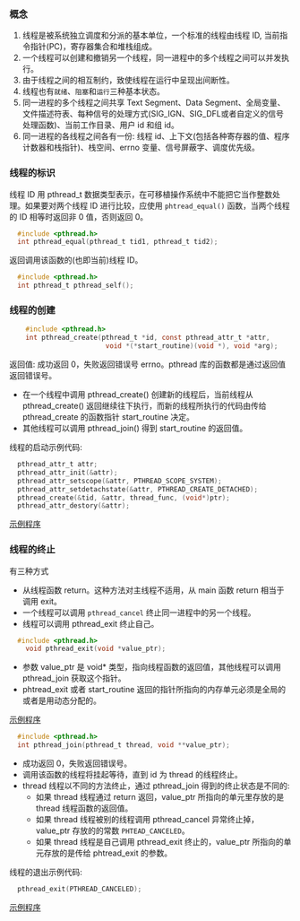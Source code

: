 
### 概念

1. 线程是被系统独立调度和分派的基本单位，一个标准的线程由线程 ID, 当前指令指针(PC)，寄存器集合和堆栈组成。
2. 一个线程可以创建和撤销另一个线程，同一进程中的多个线程之间可以并发执行。
3. 由于线程之间的相互制约，致使线程在运行中呈现出间断性。
4. 线程也有`就绪`、`阻塞`和`运行`三种基本状态。
5. 同一进程的多个线程之间共享 Text Segment、Data Segment、全局变量、文件描述符表、每种信号的处理方式(SIG_IGN、SIG_DFL或者自定义的信号处理函数)、当前工作目录、用户 id 和组 id。
6. 同一进程的各线程之间各有一份: 线程 id、上下文(包括各种寄存器的值、程序计数器和栈指针)、栈空间、errno 变量、信号屏蔽字、调度优先级。

### 线程的标识

线程 ID 用 pthread_t 数据类型表示，在可移植操作系统中不能把它当作整数处理。如果要对两个线程 ID 进行比较，应使用 `phtread_equal()` 函数，当两个线程的 ID 相等时返回非 0 值，否则返回 0。
```c
  #include <pthread.h>
  int pthread_equal(pthread_t tid1, pthread_t tid2);
```

返回调用该函数的(也即当前)线程 ID。
```c
  #include <pthread.h>
  int pthread_t pthread_self();
```

### 线程的创建

```c
	#include <pthread.h>
	int pthread_create(pthread_t *id, const pthread_attr_t *attr, 
						void *(*start_routine)(void *), void *arg);
```
返回值: 成功返回 0，失败返回错误号 errno。pthread 库的函数都是通过返回值返回错误号。

- 在一个线程中调用 pthread_create() 创建新的线程后，当前线程从 pthread_create() 返回继续往下执行，而新的线程所执行的代码由传给 pthread_create 的函数指针 start_routine 决定。
- 其他线程可以调用 pthread_join() 得到 start_routine 的返回值。

线程的启动示例代码:
```c
  pthread_attr_t attr;
  pthread_attr_init(&attr);
  pthread_attr_setscope(&attr, PTHREAD_SCOPE_SYSTEM);
  pthread_attr_setdetachstate(&attr, PTHREAD_CREATE_DETACHED);
  pthread_create(&tid, &attr, thread_func, (void*)ptr);
  pthread_attr_destory(&attr);
```

[示例程序](t/01_pthread_create.c)

### 线程的终止

有三种方式
- 从线程函数 return。这种方法对主线程不适用，从 main 函数 return 相当于调用 exit。
- 一个线程可以调用 `pthread_cancel` 终止同一进程中的另一个线程。
- 线程可以调用 pthread_exit 终止自己。

```c
  #include <pthread.h>
	void pthread_exit(void *value_ptr);
```
- 参数 value_ptr 是 void* 类型，指向线程函数的返回值，其他线程可以调用 pthread_join 获取这个指针。
- phtread_exit 或者 start_routine 返回的指针所指向的内存单元必须是全局的或者是用动态分配的。

[示例程序](t/01_pthread_exit.c)

```c
  #include <pthread.h>
  int pthread_join(pthread_t thread, void **value_ptr);
```
- 成功返回 0，失败返回错误号。
- 调用该函数的线程将挂起等待，直到 id 为 thread 的线程终止。
- thread 线程以不同的方法终止，通过 pthread_join 得到的终止状态是不同的:
  - 如果 thread 线程通过 return 返回，value_ptr 所指向的单元里存放的是 thread 线程函数的返回值。
  - 如果 thread 线程被别的线程调用 pthread_cancel 异常终止掉， value_ptr 存放的的常数 `PHTEAD_CANCELED`。
  - 如果 thread 线程是自己调用 pthread_exit 终止的，value_ptr 所指向的单元存放的是传给 phtread_exit 的参数。

线程的退出示例代码:
```c
  pthread_exit(PTHREAD_CANCELED);
```

[示例程序](t/01_pthread_join.c)
